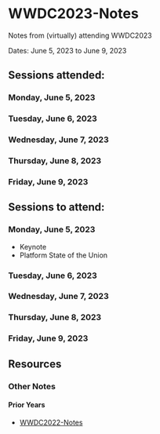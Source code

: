 # WWDC2023-Notes

Notes from (virtually) attending WWDC2023

Dates: June 5, 2023 to June 9, 2023

## Sessions attended:

### Monday, June 5, 2023

### Tuesday, June 6, 2023

### Wednesday, June 7, 2023

### Thursday, June 8, 2023

### Friday, June 9, 2023

## Sessions to attend:

### Monday, June 5, 2023

- Keynote
- Platform State of the Union

### Tuesday, June 6, 2023

### Wednesday, June 7, 2023

### Thursday, June 8, 2023

### Friday, June 9, 2023

## Resources

### Other Notes

#### Prior Years

- [WWDC2022-Notes](https://github.com/dacharyc/WWDC2022-Notes/)
